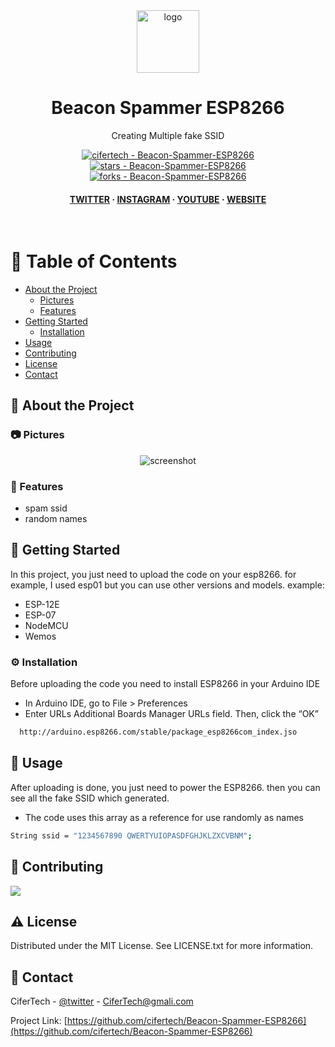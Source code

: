 <div align="center">

  <img src="https://user-images.githubusercontent.com/62047147/195847997-97553030-3b79-4643-9f2c-1f04bba6b989.png" alt="logo" width="100" height="auto" />
  <h1>Beacon Spammer ESP8266</h1>
  
  <p>
    Creating Multiple fake SSID
  </p>
  
  
<!-- Badges -->

<p>
<a href="https://github.com/cifertech/Beacon-Spammer-ESP8266" title="Go to GitHub repo"><img src="https://img.shields.io/static/v1?label=cifertech&message=Beacon-Spammer-ESP8266&color=white&logo=github" alt="cifertech - Beacon-Spammer-ESP8266"></a>
<a href="https://github.com/cifertech/Beacon-Spammer-ESP8266"><img src="https://img.shields.io/github/stars/cifertech/Beacon-Spammer-ESP8266?style=social" alt="stars - Beacon-Spammer-ESP8266"></a>
<a href="https://github.com/cifertech/Beacon-Spammer-ESP8266"><img src="https://img.shields.io/github/forks/cifertech/Beacon-Spammer-ESP8266?style=social" alt="forks - Beacon-Spammer-ESP8266"></a>
</p>
   
<h4>
    <a href="https://twitter.com/cifertech1">TWITTER</a>
  <span> · </span>
    <a href="https://www.instagram.com/cifertech/">INSTAGRAM</a>
  <span> · </span>
    <a href="https://www.youtube.com/c/cifertech">YOUTUBE</a>
  <span> · </span>
    <a href="https://cifertech.net/">WEBSITE</a>
  </h4>
</div>

<br />

<!-- Table of Contents -->
# :notebook_with_decorative_cover: Table of Contents

- [About the Project](#star2-about-the-project)
  * [Pictures](#camera-Pictures)
  * [Features](#dart-features)
- [Getting Started](#toolbox-getting-started)
  * [Installation](#gear-installation)
- [Usage](#eyes-usage)
- [Contributing](#wave-contributing)
- [License](#warning-license)
- [Contact](#handshake-contact)

  

<!-- About the Project -->
## :star2: About the Project


<!-- Pictures -->
### :camera: Pictures

<div align="center"> 
  <img src="https://user-images.githubusercontent.com/62047147/195859107-a26be720-9e1a-44a8-bb3e-5285e2a84ee6.jpg" alt="screenshot" />
</div>


<!-- Features -->
### :dart: Features

- spam ssid 
- random names

<!-- Getting Started -->
## 	:toolbox: Getting Started

In this project, you just need to upload the code on your esp8266. for example, I used esp01 but you can use other versions and models. example:
- ESP-12E
- ESP-07
- NodeMCU
- Wemos


<!-- Installation -->
### :gear: Installation

Before uploading the code you need to install ESP8266 in your Arduino IDE
- In Arduino IDE, go to File > Preferences
- Enter URLs Additional Boards Manager URLs field. Then, click the “OK”

```bash
  http://arduino.esp8266.com/stable/package_esp8266com_index.jso
```
   
   
<!-- Usage -->
## :eyes: Usage

After uploading is done, you just need to power the ESP8266. then you can see all the fake SSID which generated.

- The code uses this array as a reference for use randomly as names

```bash
String ssid = "1234567890 QWERTYUIOPASDFGHJKLZXCVBNM";
```

<!-- Contributing -->
## :wave: Contributing

<a href="https://github.com/cifertech/Beacon-Spammer-ESP8266/graphs/contributors">
  <img src="https://contrib.rocks/image?repo=cifertech/Beacon-Spammer-ESP8266" />
</a>


<!-- License -->
## :warning: License

Distributed under the MIT License. See LICENSE.txt for more information.


<!-- Contact -->
## :handshake: Contact

CiferTech - [@twitter](https://twitter.com/cifertech1) - CiferTech@gmali.com

Project Link: [https://github.com/cifertech/Beacon-Spammer-ESP8266](https://github.com/cifertech/Beacon-Spammer-ESP8266)
